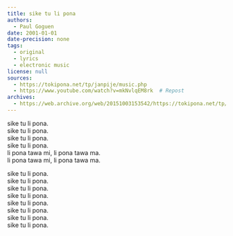 ```yaml
---
title: sike tu li pona
authors:
  - Paul Goguen
date: 2001-01-01
date-precision: none
tags:
  - original
  - lyrics
  - electronic music
license: null
sources:
  - https://tokipona.net/tp/janpije/music.php
  - https://www.youtube.com/watch?v=mkNvlqEM8rk  # Repost
archives:
  - https://web.archive.org/web/20151003153542/https://tokipona.net/tp/janpije/music.php
---
```


sike tu li pona.  \
sike tu li pona.  \
sike tu li pona.  \
sike tu li pona.  \
li pona tawa mi, li pona tawa ma.  \
li pona tawa mi, li pona tawa ma.

sike tu li pona.  \
sike tu li pona.  \
sike tu li pona.  \
sike tu li pona.  \
sike tu li pona.  \
sike tu li pona.  \
sike tu li pona.  \
sike tu li pona.
